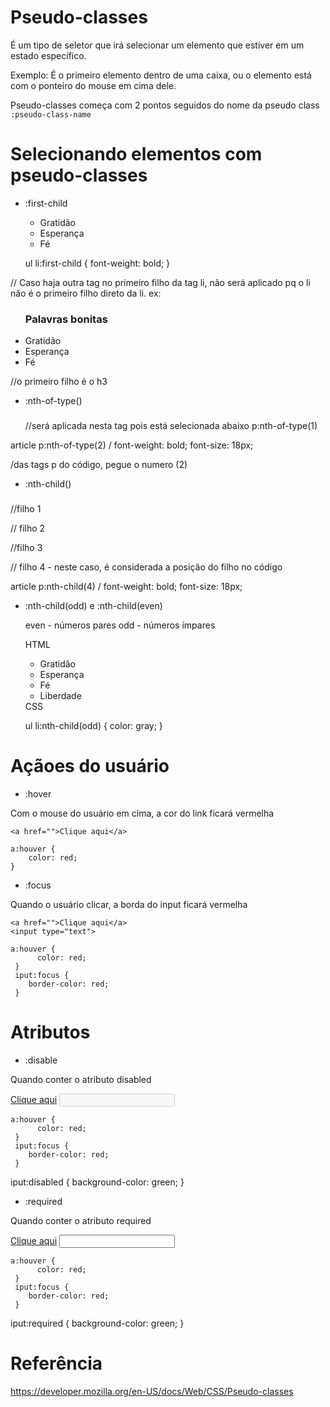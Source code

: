 # Pseudo-classes

É um tipo de seletor que irá selecionar um elemento que estiver em um estado específico.

Exemplo: É o primeiro elemento dentro de uma caixa, ou o elemento está com o ponteiro do mouse em cima dele.

Pseudo-classes começa com 2 pontos seguidos do nome da pseudo class `:pseudo-class-name`

# Selecionando elementos com pseudo-classes

* :first-child


    <ul>
        <li>Gratidão</li>
        <li>Esperança</li>
        <li>Fé</li>
    </ul>

    ul li:first-child {
        font-weight: bold;
    }

// Caso haja outra tag no primeiro filho da tag li,
não será aplicado pq o li não é o primeiro filho direto da li. ex:
 <ul>
        <h3>Palavras bonitas</h3>
        <li>Gratidão</li>
        <li>Esperança</li>
        <li>Fé</li>
    </ul>

//o primeiro filho é o h3

* :nth-of-type()

    <article>
        <h3></h3>
        <p></p>
        <p></p>//será aplicada nesta tag pois está selecionada abaixo p:nth-of-type(1)
        <p></p>
    </article>

article p:nth-of-type(2) /
    font-weight: bold;
    font-size: 18px;

/das tags p do código, pegue o numero (2)

* :nth-child()

 <article>
        <h3></h3>//filho 1
        <p></p>// filho 2
        <p></p>//filho 3
        <p></p>// filho 4 - neste caso, é considerada a posição do filho no código
    </article>

article p:nth-child(4) /
    font-weight: bold;
    font-size: 18px;


* :nth-child(odd) e :nth-child(even)

    even - números pares
    odd  - números ímpares

    HTML

    <ul>
    <li>Gratidão</li>
    <li>Esperança</li>
    <li>Fé</li>
    <li>Liberdade</li>
    </ul>
    CSS

    ul li:nth-child(odd) {
    color: gray;
    }

# Açãoes do usuário

* :hover

Com o mouse do usuário em cima, a cor do link ficará vermelha

    <a href="">Clique aqui</a>

    a:houver {
        color: red;
    }

* :focus

Quando o usuário clicar, a borda do input ficará vermelha

    <a href="">Clique aqui</a>
    <input type="text">

    a:houver {
          color: red;
     }
     iput:focus {
        border-color: red;
     }


# Atributos

* :disable

Quando conter o atributo disabled

<a href="">Clique aqui</a>
    <input type="text" disabled>

    a:houver {
          color: red;
     }
     iput:focus {
        border-color: red;
     }

iput:disabled {
        background-color: green;
     }

* :required

Quando conter o atributo required

<a href="">Clique aqui</a>
    <input type="text" required>

    a:houver {
          color: red;
     }
     iput:focus {
        border-color: red;
     }

iput:required {
        background-color: green;
     }

# Referência

https://developer.mozilla.org/en-US/docs/Web/CSS/Pseudo-classes



